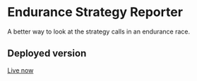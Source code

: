 # Endurance Strategy Reporter

A better way to look at the strategy calls in an endurance race.

## Deployed version
[Live now](https://endurance-strategy.herokuapp.com/)
